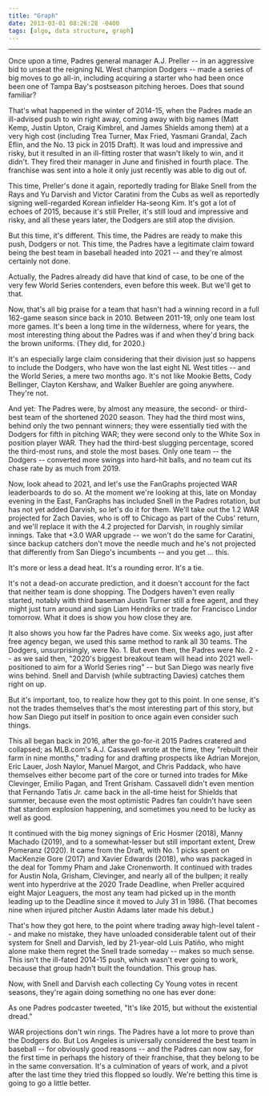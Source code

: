 ```yaml
---
title: "Graph"
date: 2013-03-01 08:26:28 -0400
tags: [algo, data structure, graph]
---
```





---

Once upon a time, Padres general manager A.J. Preller -- in an aggressive bid to unseat the reigning NL West champion Dodgers -- made a series of big moves to go all-in, including acquiring a starter who had been once been one of Tampa Bay's postseason pitching heroes. Does that sound familiar?

That's what happened in the winter of 2014-15, when the Padres made an ill-advised push to win right away, coming away with big names (Matt Kemp, Justin Upton, Craig Kimbrel, and James Shields among them) at a very high cost (including Trea Turner, Max Fried, Yasmani Grandal, Zach Eflin, and the No. 13 pick in 2015 Draft). It was loud and impressive and risky, but it resulted in an ill-fitting roster that wasn't likely to win, and it didn't. They fired their manager in June and finished in fourth place. The franchise was sent into a hole it only just recently was able to dig out of.

This time, Preller's done it again, reportedly trading for Blake Snell from the Rays and Yu Darvish and Victor Caratini from the Cubs as well as reportedly signing well-regarded Korean infielder Ha-seong Kim. It's got a lot of echoes of 2015, because it's still Preller, it's still loud and impressive and risky, and all these years later, the Dodgers are still atop the division.

But this time, it's different. This time, the Padres are ready to make this push, Dodgers or not. This time, the Padres have a legitimate claim toward being the best team in baseball headed into 2021 -- and they're almost certainly not done.

Actually, the Padres already did have that kind of case, to be one of the very few World Series contenders, even before this week. But we'll get to that.

Now, that's all big praise for a team that hasn't had a winning record in a full 162-game season since back in 2010. Between 2011-19, only one team lost more games. It's been a long time in the wilderness, where for years, the most interesting thing about the Padres was if and when they'd bring back the brown uniforms. (They did, for 2020.)

It's an especially large claim considering that their division just so happens to include the Dodgers, who have won the last eight NL West titles -- and the World Series, a mere two months ago. It's not like Mookie Betts, Cody Bellinger, Clayton Kershaw, and Walker Buehler are going anywhere. They're not.

And yet: The Padres were, by almost any measure, the second- or third-best team of the shortened 2020 season. They had the third most wins, behind only the two pennant winners; they were essentially tied with the Dodgers for fifth in pitching WAR; they were second only to the White Sox in position player WAR. They had the third-best slugging percentage, scored the third-most runs, and stole the most bases. Only one team -- the Dodgers -- converted more swings into hard-hit balls, and no team cut its chase rate by as much from 2019.

Now, look ahead to 2021, and let's use the FanGraphs projected WAR leaderboards to do so. At the moment we're looking at this, late on Monday evening in the East, FanGraphs has included Snell in the Padres rotation, but has not yet added Darvish, so let's do it for them. We'll take out the 1.2 WAR projected for Zach Davies, who is off to Chicago as part of the Cubs' return, and we'll replace it with the 4.2 projected for Darvish, in roughly similar innings. Take that +3.0 WAR upgrade -- we won't do the same for Caratini, since backup catchers don't move the needle much and he's not projected that differently from San Diego's incumbents -- and you get ... this.

It's more or less a dead heat. It's a rounding error. It's a tie.

It's not a dead-on accurate prediction, and it doesn't account for the fact that neither team is done shopping. The Dodgers haven't even really started, notably with third baseman Justin Turner still a free agent, and they might just turn around and sign Liam Hendriks or trade for Francisco Lindor tomorrow. What it does is show you how close they are.

It also shows you how far the Padres have come. Six weeks ago, just after free agency began, we used this same method to rank all 30 teams. The Dodgers, unsurprisingly, were No. 1. But even then, the Padres were No. 2 -- as we said then, "2020's biggest breakout team will head into 2021 well-positioned to aim for a World Series ring" -- but San Diego was nearly five wins behind. Snell and Darvish (while subtracting Davies) catches them right on up.

But it's important, too, to realize how they got to this point. In one sense, it's not the trades themselves that's the most interesting part of this story, but how San Diego put itself in position to once again even consider such things.

This all began back in 2016, after the go-for-it 2015 Padres cratered and collapsed; as MLB.com's A.J. Cassavell wrote at the time, they "rebuilt their farm in nine months," trading for and drafting prospects like Adrian Morejon, Eric Lauer, Josh Naylor, Manuel Margot, and Chris Paddack, who have themselves either become part of the core or turned into trades for Mike Clevinger, Emilio Pagan, and Trent Grisham. Cassavell didn't even mention that Fernando Tatis Jr. came back in the all-time heist for Shields that summer, because even the most optimistic Padres fan couldn't have seen that stardom explosion happening, and sometimes you need to be lucky as well as good.

It continued with the big money signings of Eric Hosmer (2018), Manny Machado (2019), and to a somewhat-lesser but still important extent, Drew Pomeranz (2020). It came from the Draft, with No. 1 picks spent on MacKenzie Gore (2017) and Xavier Edwards (2018), who was packaged in the deal for Tommy Pham and Jake Cronenworth. It continued with trades for Austin Nola, Grisham, Clevinger, and nearly all of the bullpen; it really went into hyperdrive at the 2020 Trade Deadline, when Preller acquired eight Major Leaguers, the most any team had picked up in the month leading up to the Deadline since it moved to July 31 in 1986. (That becomes nine when injured pitcher Austin Adams later made his debut.)

That's how they got here, to the point where trading away high-level talent -- and make no mistake, they have unloaded considerable talent out of their system for Snell and Darvish, led by 21-year-old Luis Patiño, who might alone make them regret the Snell trade someday -- makes so much sense. This isn't the ill-fated 2014-15 push, which wasn't ever going to work, because that group hadn't built the foundation. This group has.

Now, with Snell and Darvish each collecting Cy Young votes in recent seasons, they're again doing something no one has ever done:

As one Padres podcaster tweeted, "It's like 2015, but without the existential dread."

WAR projections don't win rings. The Padres have a lot more to prove than the Dodgers do. But Los Angeles is universally considered the best team in baseball -- for obviously good reasons -- and the Padres can now say, for the first time in perhaps the history of their franchise, that they belong to be in the same conversation. It's a culmination of years of work, and a pivot after the last time they tried this flopped so loudly. We're betting this time is going to go a little better.
